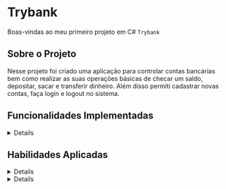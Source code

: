 # Trybank

Boas-vindas ao meu primeiro projeto em C#  `Trybank`

## Sobre o Projeto

Nesse projeto foi criado uma aplicação para controlar contas bancárias bem como realizar as suas operações básicas de checar um saldo, depositar, sacar e transferir dinheiro. Além disso permiti cadastrar novas contas, faça login e logout no sistema.

## Funcionalidades Implementadas

<details>
#### Cadastro de Novas Contas
O sistema permite o registro de novas contas, verificando a existência prévia da combinação de número e agência para evitar duplicatas.

#### Login e Logout
Os usuários podem fazer login e logout, sendo controlado o estado de usuário logado e validada a combinação de número, agência e senha.

#### Verificação de Saldo
Possibilidade de consultar o saldo da conta do usuário logado.

#### Depósito de Dinheiro
Funcionalidade para depositar valores na conta do usuário logado.

#### Saque de Dinheiro
Permite a retirada de valores da conta do usuário logado.

#### Transferência entre Contas
Capacidade de transferir dinheiro entre contas, validando o saldo e a existência das contas envolvidas.
 
</details> 

## Habilidades Aplicadas

<details>
Durante a realização deste projeto, algumas habilidades foram exercitadas:

- Manipulação de arrays multidimensionais para armazenamento temporário de dados.
- Implementação de funções com validações e tratamento de exceções para garantir a integridade das operações financeiras.
- Separação de responsabilidades e construção de funcionalidades em ordem para facilitar a evolução do sistema.
</details>

<details>
## Orientações


<details> 
  <summary><strong>Clonando o projeto</strong></summary><br />
  1. Clone o repositório:
```sh
git clone git@github.com:Pamela-Cas/Trybank.git
```
2. Entre na pasta do repositório:
```sh
cd trybank 
```
2. Instale as dependências:
Entre na pasta:
```sh
cd src/ 
```
Execute o comando:
```sh
dotnet restore 
```
</details>

# Requisitos do Projeto

Boas-vindas ao TryBank, uma iniciativa de implementar um serviço de banco financeiro para sua instituição do coração.💚

Você recebeu a demanda de criar a versão inicial do TryBank. Nesse projeto, você tem como objetivo construir um banco que contenha contas. Além disso, deve criar e validar os processos de cadastro, login, saque, depósito e transferência do saldo dessas contas. 

Como ainda não aprendemos a persistir dados, este projeto irá armazenar os dados em um array. Como os dados do array estarão sempre em memória, toda vez que reiniciar o programa a memória do apagar e você terá os dados do array zerados.

Os dados da conta bancária ficará armazenado em um array multidimensional. Cada array que irá armazenar os dados tem na posição 0 o número da conta, na posição 1, a agencia, na posição 2 a senha de acesso e na posição 3 o saldo da conta. Por exemplo, para cadastro das seguintes contas:

Conta 1: Agência 1, Número da conta: 1234, Senha: 987, Saldo: 0
Conta 2: Agência 2, Número da conta: 5678, Senha: 765, Saldo: 0

O array multidimensional ficaria:

```csharp
    int[] conta1 = new int[4] {1234, 1, 987, 0};
    int[] conta2 = new int[4] {5678, 2, 765, 0};

    int[][] Bank = new int[50][conta1, conta2];
```

De olho na dica👀: Faça uma boa separação de responsabilidades garantindo assim que a evolução desse sistema ocorra facilmente. Construa os requisitos em ordem para que os testes utilizem os métodos implementados por você corretamente.
 

## 1. Construa a funcionalidade de cadastrar novas contas

Crie a lógica do seu requisito no arquivo src/trybank/Trybank.cs.

<details>
  <summary>O programa deve permitir o cadastro de novas contas</summary><br />

Crie esse requisito na função `RegisterAccount()`

Se essa combinação de **número e agência** já existir, você deverá lançar uma exceção do tipo `ArgumentException` com a mensagem `A conta já está sendo usada!`.

Caso contrário, a função deve armazenar os dados no array `Bank` na próxima posição disponível marcada por `registeredAccounts` com saldo 0;

Caso tudo corra bem, a função deve incrementar a variável registeredAccounts;

**O que será testado:**

Será testado que ao chamar o método implementado, o mesmo registre uma conta nova no array e incremente a variável `registeredAccounts`.


</details>

## 2. Construa a funcionalidade de fazer Login

Crie a lógica do seu requisito no arquivo src/trybank/Trybank.cs.

<details>
  <summary>O programa deve permitir o Login da pessoa usuária</summary><br />

Crie esse requisito na função `Login()`

O estado de pessoa usuária logada é controlado pela variável `Logged`


- **Se já houver uma pessoa usuária logada**, você deverá lançar uma exceção do tipo `AccessViolationException` com a mensagem `Usuário já está logado`


 **Caso contrário**, a função deve procurar por essa combinação de número e agência.

-   **Se encontrado e a senha for correta**, a função deve alterar o estado da variável `Logged` e armazenar a posição da pessoa usuária logada na variável `loggedUser` (será útil futuramente para as próximas funções, fica a dica!)

-   **Se encontrado e a senha for incorreta**, você deve lançar uma exceção do tipo `ArgumentException` com a mensagem `Senha incorreta`

-   Se não for encontrada a combinação de `número e agência`, você deve lançar uma exceção do tipo `ArgumentException`com a mensagem `Agência + Conta não encontrada`

**O que será testado:**

Será testado que ao chamar o método implementado, o mesmo registre o login caso o usuário exista e a senha esteja correta e lance os erros caso a senha esteja incorreta ou caso a combinação de agência e conta não exista.

</details>

## 3. Construa a funcionalidade de fazer Logout

Crie a lógica do seu requisito no arquivo src/trybank/Trybank.cs.

<details>
  <summary>O programa deve permitir o Logout do usário</summary><br />

Crie esse requisito na função `Logout()`

O estado de pessoa usuária logada é controlado pela variável `Logged`

**Se não houver uma pessoa usuária logada**, você deverá lançar uma exceção do tipo `AccessViolationException` com a mensagem `Usuário não está logado`

**Caso contrário**, a função deve alterar o estado da variável `Logged` e o índice de pessoa usuária `loggedUser` de volta para `-99`


**O que será testado:**

Será testado que ao chamar o método implementado, o mesmo faça o logout do usuário logado e lance um erro caso o usuário em questão não esteja logado.

</details>


## 4. Construa a funcionalidade de checar o saldo

Crie a lógica do seu requisito no arquivo src/trybank/Trybank.cs.

<details>
  <summary>O programa deve permitir verificar o saldo na conta da pessoa usária logada</summary><br />

Crie esse requisito na função `CheckBalance()`

**Se não houver uma pessoa usuária logada**, você deverá lançar uma exceção do tipo `AccessViolationException` com a mensagem `Usuário não está logado`

**Caso contrário**, a função deve retornar o saldo na conta da pessoa usuária logada.


**O que será testado:**

Será testado que ao chamar o método implementado, o mesmo mostre o saldo da conta e lance um erro caso o usuário em questão não esteja logado.

</details>

## 5. Construa a funcionalidade de depositar dinheiro

Crie a lógica do seu requisito no arquivo src/trybank/Trybank.cs.

<details>
  <summary>O programa deve permitir o depósito de um valor na conta da pessoa usária logada</summary><br />

Crie esse requisito na função `Deposit()`

**Se não houver uma pessoa usuária logada**, você deverá lançar uma exceção do tipo `AccessViolationException` com a mensagem `Usuário não está logado`

**Caso contrário**, a função deve adicionar o valor passado por parâmetro para o saldo da pessoa usuária logada.


**O que será testado:**

Será testado que ao chamar o método implementado, o mesmo aumente o saldo da conta e lance um erro caso o usuário em questão não esteja logado.


</details>

## 6. Construa a funcionalidade de sacar dinheiro

Crie a lógica do seu requisito no arquivo src/trybank/Trybank.cs.

<details>
  <summary>O programa deve permitir o saque de um valor na conta da pessoa usuária logada</summary><br />

Crie esse requisito na função `Withdraw()`

**Se não houver uma pessoa usuária logada**, você deverá lançar uma exceção do tpo `AccessViolationException`, com a mensagem `Usuário não está logado`

**Caso contrário**, a função deve retirar o valor passado por parâmetro para o saldo da pessoa usuária logada.
  Se o saldo da conta da pessoa usuária logada for insuficiente para fazer o saque, você deve lançar uma exceção do tipo `InvalidOperationException` com a mensagem `Saldo insuficiente`


**O que será testado:**

Será testado que ao chamar o método implementado, o mesmo diminua o saldo da conta e lance um erro caso o usuário em questão não esteja logado ou caso o saldo seja insuficiente.

</details>


## 7. Construa a funcionalidade de transferir dinheiro entre contas

Crie a lógica do seu requisito no arquivo src/trybank/Trybank.cs.

<details>
  <summary>O programa deve permitir a transferência de saldo entre uma pessoa usuária logada e uma conta existente</summary><br />

Crie esse requisito na função `Transfer(int destinationNumber, int destinationAgency, int value)()`

**Se não houver uma pessoa usuária logada**, você deverá lançar uma exceção do tipo `AccessViolationException`, com a mensagem `Usuário não está logado`

Se o saldo da conta da pessoa usuária logada for insuficiente para fazer a transferência, você deve lançar uma exceção do tipo `InvalidOperationException` com a mensagem `Saldo insuficiente`

**Caso contrário**, a função deve transferir o valor passado por parâmetro do saldo da pessoa usuária logada para o saldo da conta passada por parâmetro.

**O que será testado:**

Será testado que ao chamar o método implementado, o mesmo diminua o saldo da conta origem e aumente o saldo da conta destino no mesmo valor. Também será testado que o software lance um erro caso o usuário em questão não esteja logado ou caso o saldo seja insuficiente.


